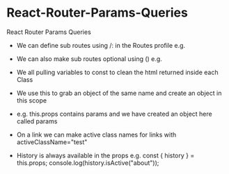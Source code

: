 # React-Router-Params-Queries
React Router Params Queries

* We can define sub routes using /: in the Routes profile
    e.g. <Route path="services/:service" component={Services}></Route>

* We can also make sub routes optional using ()
    e.g. <Route path="services(/:service)" component={Services}></Route>

* We all pulling variables to const to clean the html returned inside each Class

* We use this to grab an object of the same name and create an object in this scope
*   e.g. this.props contains params and we have created an object here called params

* On a link we can make active class names for links with  activeClassName="test"

* History is always available in the props
    e.g. const { history } = this.props; console.log(history.isActive("about"));
